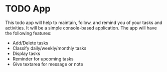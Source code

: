 # TODO App
This todo app will help to maintain, follow, and remind you of your tasks and activities. It will be a simple console-based application. The app will have the following features:
- Add/Delete tasks
- Classify daily/weekly/monthly tasks
- Display tasks
- Reminder for upcoming tasks
- Give textarea for message or note
